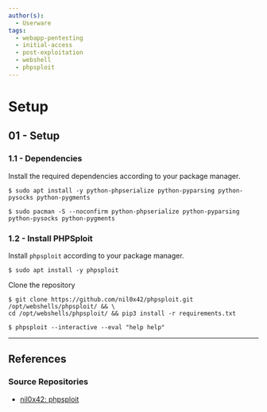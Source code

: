 ```yaml
---
author(s):
  - Userware
tags:
  - webapp-pentesting
  - initial-access
  - post-exploitation
  - webshell
  - phpsploit
---
```

# Setup

## 01 - Setup

### 1.1 - Dependencies

Install the required dependencies according to your package manager.

```
$ sudo apt install -y python-phpserialize python-pyparsing python-pysocks python-pygments

$ sudo pacman -S --noconfirm python-phpserialize python-pyparsing python-pysocks python-pygments
```

### 1.2 - Install PHPSploit

Install `phpsploit` according to your package manager.

```
$ sudo apt install -y phpsploit
```

Clone the repository

```
$ git clone https://github.com/nil0x42/phpsploit.git /opt/webshells/phpsploit/ && \
cd /opt/webshells/phpsploit/ && pip3 install -r requirements.txt
```

```
$ phpsploit --interactive --eval "help help"
```

---
## References

### Source Repositories

- [nil0x42: phpsploit](https://github.com/nil0x42/phpsploit)